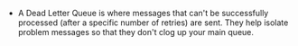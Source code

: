 - A Dead Letter Queue is where messages that can't be successfully processed (after a specific number of retries) are sent.  They help isolate problem messages so that they don't clog up your main queue. 
